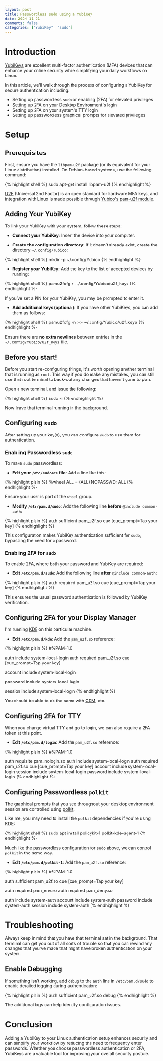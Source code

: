 ```yaml
---
layout: post
title: Passwordless sudo using a YubiKey
date: 2024-11-21
comments: false
categories: ["YubiKey", "sudo"]
---
```


# Introduction

[YubiKeys](https://www.yubico.com/) are excellent multi-factor authentication (MFA) devices that can enhance your online security while simplifying your daily workflows on Linux. 

In this article, we’ll walk through the process of configuring a YubiKey for secure authentication including: 

* Setting up passwordless `sudo` or enabling (2FA) for elevated privileges
* Setting up 2FA on your Desktop Environment's login
* Setting up 2FA on your system's TTY login
* Setting up passwordless graphical prompts for elevated privileges

# Setup

## Prerequisites

First, ensure you have the `libpam-u2f` package (or its equivalent for your Linux distribution) installed. On Debian-based systems, use the following command:

{% highlight shell %}
sudo apt-get install libpam-u2f
{% endhighlight %}

[U2F](https://wiki.debian.org/Security/U2F) (Universal 2nd Factor) is an open standard for hardware MFA keys, and integration with Linux is made possible through [Yubico's pam-u2f module](https://github.com/Yubico/pam-u2f).

## Adding Your YubiKey

To link your YubiKey with your system, follow these steps:

* **Connect your YubiKey**: Insert the device into your computer.

* **Create the configuration directory**: If it doesn’t already exist, create the directory `~/.config/Yubico`:

{% highlight shell %}
mkdir -p ~/.config/Yubico
{% endhighlight %}

* **Register your YubiKey**: Add the key to the list of accepted devices by running:

{% highlight shell %}
pamu2fcfg > ~/.config/Yubico/u2f_keys
{% endhighlight %}

If you’ve set a PIN for your YubiKey, you may be prompted to enter it.

* **Add additional keys (optional)**: If you have other YubiKeys, you can add them as follows:

{% highlight shell %}
pamu2fcfg -n >> ~/.config/Yubico/u2f_keys
{% endhighlight %}

Ensure there are **no extra newlines** between entries in the `~/.config/Yubico/u2f_keys` file.

## Before you start!

Before you start re-configuring things, it's worth opening another terminal that is running as `root`. This way if you 
do make any mistakes, you can still use that root terminal to back-out any changes that haven't gone to plan.

Open a new terminal, and issue the following:

{% highlight shell %}
sudo -i
{% endhighlight %}

Now leave that terminal running in the background.

## Configuring `sudo`

After setting up your key(s), you can configure `sudo` to use them for authentication.

### Enabling Passwordless `sudo`

To make `sudo` passwordless:

* **Edit your `/etc/sudoers` file**: Add a line like this:

{% highlight plain %}
%wheel      ALL = (ALL) NOPASSWD: ALL
{% endhighlight %}

Ensure your user is part of the `wheel` group.

* **Modify `/etc/pam.d/sudo`**: Add the following line **before** `@include common-auth`:

{% highlight plain %}
auth        sufficient      pam_u2f.so cue [cue_prompt=Tap your key]
{% endhighlight %}

This configuration makes YubiKey authentication sufficient for `sudo`, bypassing the need for a password.

### Enabling 2FA for `sudo`

To enable 2FA, where both your password and YubiKey are required:

* **Edit `/etc/pam.d/sudo`**: Add the following line **after** `@include common-auth`:

{% highlight plain %}
auth        required        pam_u2f.so cue [cue_prompt=Tap your key]
{% endhighlight %}

This ensures the usual password authentication is followed by YubiKey verification.

## Configuring 2FA for your Display Manager

I'm running [KDE](https://kde.org/) on this particular machine.

* **Edit `/etc/pam.d/kde`**: Add the `pam_u2f.so` reference:

{% highlight plain %}
#%PAM-1.0

auth       include                     system-local-login
auth       required                    pam_u2f.so cue [cue_prompt=Tap your key]

account    include                     system-local-login

password   include                     system-local-login

session    include                     system-local-login
{% endhighlight %}

You should be able to do the same with [GDM](https://en.wikipedia.org/wiki/GNOME_Display_Manager), etc.

## Configuring 2FA for TTY

When you change virtual TTY and go to login, we can also require a 2FA token at this point.

* **Edit `/etc/pam.d/login`**: Add the `pam_u2f.so` reference:

{% highlight plain %}
#%PAM-1.0

auth       requisite    pam_nologin.so
auth       include      system-local-login
auth       required     pam_u2f.so cue [cue_prompt=Tap your key]
account    include      system-local-login
session    include      system-local-login
password   include      system-local-login
{% endhighlight %}

## Configuring Passwordless `polkit`

The graphical prompts that you see throughout your desktop environment session are controlled using [polkit](https://wiki.archlinux.org/title/Polkit).

Like me, you may need to install the `polkit` dependencies if you're using KDE:

{% highlight shell %}
sudo apt install policykit-1 polkit-kde-agent-1
{% endhighlight %}

Much like the passwordless configuration for `sudo` above, we can control `polkit` in the same way.

* **Edit `/etc/pam.d/polkit-1`**: Add the `pam_u2f.so` reference:

{% highlight plain %}
#%PAM-1.0

auth            sufficient      pam_u2f.so cue [cue_prompt=Tap your key]

auth            required        pam_env.so
auth            required        pam_deny.so

auth            include         system-auth
account         include         system-auth
password        include         system-auth
session         include         system-auth
{% endhighlight %}

# Troubleshooting

Always keep in mind that you have that terminal sat in the background. That terminal can get you out of all sorts of trouble
so that you can rewind any changes that you've made that might have broken authentication on your system.

## Enable Debugging

If something isn’t working, add `debug` to the `auth` line in `/etc/pam.d/sudo` to enable detailed logging during authentication:

{% highlight plain %}
auth        sufficient      pam_u2f.so debug
{% endhighlight %}

The additional logs can help identify configuration issues.

# Conclusion

Adding a YubiKey to your Linux authentication setup enhances security and can simplify your workflow by reducing the need to frequently enter passwords. Whether you choose passwordless authentication or 2FA, YubiKeys are a valuable tool for improving your overall security posture.
